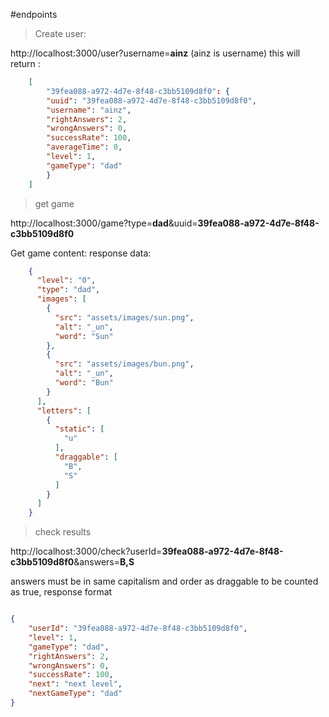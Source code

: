 #endpoints

> Create user:

http://localhost:3000/user?username=**ainz**
(ainz is username)
this will return :
```json
    [
        "39fea088-a972-4d7e-8f48-c3bb5109d8f0": {
        "uuid": "39fea088-a972-4d7e-8f48-c3bb5109d8f0",
        "username": "ainz",
        "rightAnswers": 2,
        "wrongAnswers": 0,
        "successRate": 100,
        "averageTime": 0,
        "level": 1,
        "gameType": "dad"
        }
    ]
```

> get game

http://localhost:3000/game?type=**dad**&uuid=**39fea088-a972-4d7e-8f48-c3bb5109d8f0**

Get game content: response data:
```json
    {
      "level": "0",
      "type": "dad",
      "images": [
        {
          "src": "assets/images/sun.png",
          "alt": "_un",
          "word": "Sun"
        },
        {
          "src": "assets/images/bun.png",
          "alt": "_un",
          "word": "Bun"
        }
      ],
      "letters": [
        {
          "static": [
            "u"
          ],
          "draggable": [
            "B",
            "S"
          ]
        }
      ]
    }
```

> check results

http://localhost:3000/check?userId=**39fea088-a972-4d7e-8f48-c3bb5109d8f0**&answers=**B,S**

answers must be in same capitalism and order as draggable to be counted as true, response format

```json

{
    "userId": "39fea088-a972-4d7e-8f48-c3bb5109d8f0",
    "level": 1,
    "gameType": "dad",
    "rightAnswers": 2,
    "wrongAnswers": 0,
    "successRate": 100,
    "next": "next level",
    "nextGameType": "dad"
}
```
